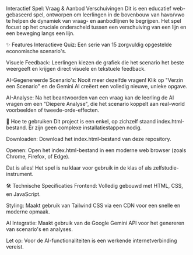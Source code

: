 Interactief Spel: Vraag & Aanbod Verschuivingen
Dit is een educatief web-gebaseerd spel, ontworpen om leerlingen in de bovenbouw van havo/vwo te helpen de dynamiek van vraag- en aanbodlijnen te begrijpen. Het spel focust op het cruciale onderscheid tussen een verschuiving van een lijn en een beweging langs een lijn.

✨ Features
Interactieve Quiz: Een serie van 15 zorgvuldig opgestelde economische scenario's.

Visuele Feedback: Leerlingen kiezen de grafiek die het scenario het beste weergeeft en krijgen direct visuele en tekstuele feedback.

AI-Gegenereerde Scenario's: Nooit meer dezelfde vragen! Klik op "Verzin een Scenario" en de Gemini AI creëert een volledig nieuwe, unieke opgave.

AI-Analyse: Na het beantwoorden van een vraag kan de leerling de AI vragen om een "Diepere Analyse", die het scenario koppelt aan real-world voorbeelden of tweede-orde-effecten.

🚀 Hoe te gebruiken
Dit project is een enkel, op zichzelf staand index.html-bestand. Er zijn geen complexe installatiestappen nodig.

Downloaden: Download het index.html-bestand van deze repository.

Openen: Open het index.html-bestand in een moderne web browser (zoals Chrome, Firefox, of Edge).

Dat is alles! Het spel is nu klaar voor gebruik in de klas of als zelfstudie-instrument.

🛠️ Technische Specificaties
Frontend: Volledig gebouwd met HTML, CSS, en JavaScript.

Styling: Maakt gebruik van Tailwind CSS via een CDN voor een snelle en moderne opmaak.

AI Integratie: Maakt gebruik van de Google Gemini API voor het genereren van scenario's en analyses.

Let op: Voor de AI-functionaliteiten is een werkende internetverbinding vereist.